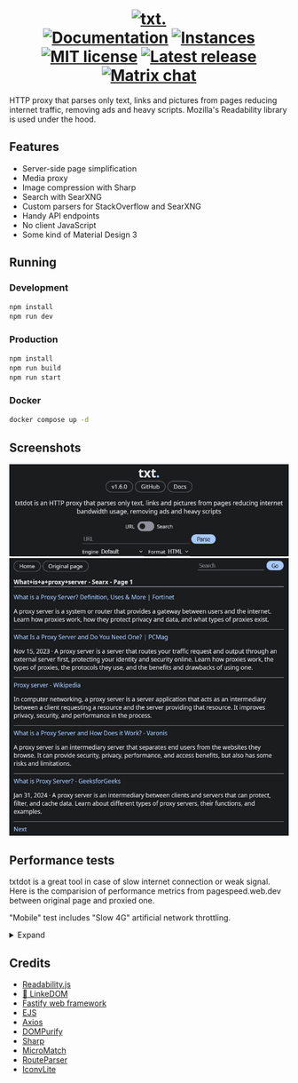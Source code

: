 <h1 align="center">
  <a href="https://github.com/TxtDot/txtdot"><img src="https://github.com/TxtDot/.github/blob/main/imgs/TXTDot%20gh.png?raw=true" alt="txt." width="200"></a>
  <br>
  <a href="https://txtdot.github.io/documentation"><img alt="Documentation" src="https://img.shields.io/badge/Documentation-green"></a>
  <a href="https://github.com/TxtDot/instances"><img alt="Instances" src="https://img.shields.io/badge/Instances-green"></a>
  <br>
  <a href="https://github.com/TxtDot/txtdot/blob/main/LICENSE"><img alt="MIT license" src="https://img.shields.io/github/license/txtdot/txtdot?color=blue"></a>
  <a href="https://github.com/TxtDot/txtdot/releases/latest"><img alt="Latest release" src="https://img.shields.io/github/v/release/TxtDot/txtdot?display_name=release"></a>
  <a href="https://matrix.to/#/#txtdot:matrix.org"><img alt="Matrix chat" src="https://img.shields.io/badge/chat-matrix-blue"></a>
</h1>

HTTP proxy that parses only text, links and pictures from pages
reducing internet traffic, removing ads and heavy scripts.
Mozilla's Readability library is used under the hood.

## Features

- Server-side page simplification
- Media proxy
- Image compression with Sharp
- Search with SearXNG
- Custom parsers for StackOverflow and SearXNG
- Handy API endpoints
- No client JavaScript
- Some kind of Material Design 3

## Running

### Development

```bash
npm install
npm run dev
```

### Production

```bash
npm install
npm run build
npm run start
```

### Docker

```bash
docker compose up -d
```

## Screenshots

![Main page with URL input field](./docs/interface_url.png)
![SearXNG search results page](./docs/interface_search_page.png)

## Performance tests

txtdot is a great tool in case of slow internet connection or weak signal.
Here is the comparision of performance metrics from pagespeed.web.dev
between original page and proxied one.

"Mobile" test includes "Slow 4G" artificial network throttling.

<details>
<summary>Expand</summary>

|  |Original page|Proxied through txtdot|
|:-|:-----------:|:--------------------:|
|[Habr][habr-link] Desktop|![56%][habr-do-img]|![99%][habr-dt-img]|
|[Habr][habr-link] Mobile|![21%][habr-mo-img]|![100%][habr-mt-img]|
|[Medium][medium-link] Desktop|![44%][medium-do-img]|![100%][medium-dt-img]|
|[Medium][medium-link] Mobile|![36%][medium-mo-img]|![100%][medium-mt-img]|
|[Nginx Blog][nginx-link] Desktop|![53%][nginx-do-img]|![100%][nginx-dt-img]|
|[Nginx Blog][nginx-link] Mobile|![26%][nginx-mo-img]|![100%][nginx-mt-img]|

[habr-link]: https://habr.com/ru/articles/780692/
[habr-do-img]: https://raw.githubusercontent.com/TxtDot/.github/main/tests/habr/desktop_orig.png
[habr-dt-img]: https://raw.githubusercontent.com/TxtDot/.github/main/tests/habr/desktop_txtdot.png
[habr-mo-img]: https://raw.githubusercontent.com/TxtDot/.github/main/tests/habr/mobile_orig.png
[habr-mt-img]: https://raw.githubusercontent.com/TxtDot/.github/main/tests/habr/mobile_txtdot.png

[medium-link]: https://levelup.gitconnected.com/proxy-servers-how-proxies-work-0ec083fc1030
[medium-do-img]: https://raw.githubusercontent.com/TxtDot/.github/main/tests/medium/desktop_orig.png
[medium-dt-img]: https://raw.githubusercontent.com/TxtDot/.github/main/tests/medium/desktop_txtdot.png
[medium-mo-img]: https://raw.githubusercontent.com/TxtDot/.github/main/tests/medium/mobile_orig.png
[medium-mt-img]: https://raw.githubusercontent.com/TxtDot/.github/main/tests/medium/mobile_txtdot.png

[nginx-link]: https://www.nginx.com/blog/rate-limiting-nginx/
[nginx-do-img]: https://raw.githubusercontent.com/TxtDot/.github/main/tests/nginx-blog/desktop_orig.png
[nginx-dt-img]: https://raw.githubusercontent.com/TxtDot/.github/main/tests/nginx-blog/desktop_txtdot.png
[nginx-mo-img]: https://raw.githubusercontent.com/TxtDot/.github/main/tests/nginx-blog/mobile_orig.png
[nginx-mt-img]: https://raw.githubusercontent.com/TxtDot/.github/main/tests/nginx-blog/mobile_txtdot.png

</details>

## Credits

- [Readability.js](https://github.com/mozilla/readability)
- [🔗 LinkeDOM](https://github.com/WebReflection/linkedom)
- [Fastify web framework](https://github.com/fastify/fastify)
- [EJS](https://github.com/mde/ejs)
- [Axios](https://github.com/axios/axios)
- [DOMPurify](https://github.com/cure53/DOMPurify)
- [Sharp](https://github.com/lovell/sharp)
- [MicroMatch](https://github.com/micromatch/micromatch)
- [RouteParser](https://github.com/rcs/route-parser)
- [IconvLite](https://github.com/ashtuchkin/iconv-lite)
